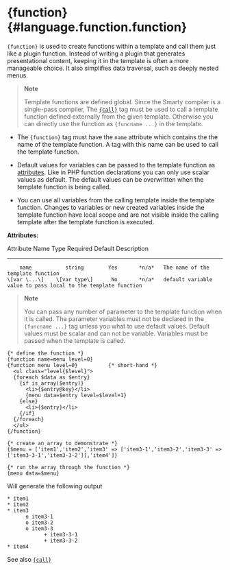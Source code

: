 {function} {#language.function.function}
==========

`{function}` is used to create functions within a template and call them
just like a plugin function. Instead of writing a plugin that generates
presentational content, keeping it in the template is often a more
manageable choice. It also simplifies data traversal, such as deeply
nested menus.

> **Note**
>
> Template functions are defined global. Since the Smarty compiler is a
> single-pass compiler, The [`{call}`](#language.function.call) tag must
> be used to call a template function defined externally from the given
> template. Otherwise you can directly use the function as
> `{funcname ...}` in the template.

-   The `{function}` tag must have the `name` attribute which contains
    the the name of the template function. A tag with this name can be
    used to call the template function.

-   Default values for variables can be passed to the template function
    as [attributes](#language.syntax.attributes). Like in PHP function
    declarations you can only use scalar values as default. The default
    values can be overwritten when the template function is being
    called.

-   You can use all variables from the calling template inside the
    template function. Changes to variables or new created variables
    inside the template function have local scope and are not visible
    inside the calling template after the template function is executed.

**Attributes:**

   Attribute Name       Type       Required   Default  Description
  ---------------- -------------- ---------- --------- ---------------------------------------------------------------
        name           string        Yes       *n/a*   The name of the template function
    \[var \...\]    \[var type\]      No       *n/a*   default variable value to pass local to the template function

> **Note**
>
> You can pass any number of parameter to the template function when it
> is called. The parameter variables must not be declared in the
> `{funcname ...}` tag unless you what to use default values. Default
> values must be scalar and can not be variable. Variables must be
> passed when the template is called.


    {* define the function *}
    {function name=menu level=0}
    {function menu level=0}          {* short-hand *}
      <ul class="level{$level}">
      {foreach $data as $entry}
        {if is_array($entry)}
          <li>{$entry@key}</li>
          {menu data=$entry level=$level+1}
        {else}
          <li>{$entry}</li>
        {/if}
      {/foreach}
      </ul>
    {/function}

    {* create an array to demonstrate *}
    {$menu = ['item1','item2','item3' => ['item3-1','item3-2','item3-3' =>
    ['item3-3-1','item3-3-2']],'item4']}

    {* run the array through the function *}
    {menu data=$menu}

      

Will generate the following output


    * item1
    * item2
    * item3
          o item3-1
          o item3-2
          o item3-3
                + item3-3-1
                + item3-3-2
    * item4

      

See also [`{call}`](#language.function.call)
